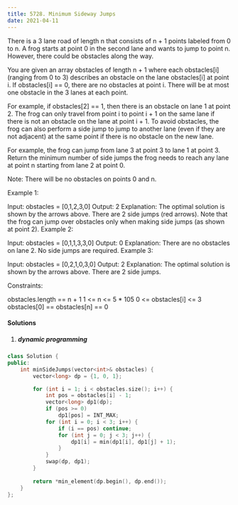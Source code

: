 ```yaml
---
title: 5728. Minimum Sideway Jumps
date: 2021-04-11
---
```


There is a 3 lane road of length n that consists of n + 1 points labeled from 0 to n. A frog starts at point 0 in the second lane and wants to jump to point n. However, there could be obstacles along the way.

You are given an array obstacles of length n + 1 where each obstacles[i] (ranging from 0 to 3) describes an obstacle on the lane obstacles[i] at point i. If obstacles[i] == 0, there are no obstacles at point i. There will be at most one obstacle in the 3 lanes at each point.

For example, if obstacles[2] == 1, then there is an obstacle on lane 1 at point 2.
The frog can only travel from point i to point i + 1 on the same lane if there is not an obstacle on the lane at point i + 1. To avoid obstacles, the frog can also perform a side jump to jump to another lane (even if they are not adjacent) at the same point if there is no obstacle on the new lane.

For example, the frog can jump from lane 3 at point 3 to lane 1 at point 3.
Return the minimum number of side jumps the frog needs to reach any lane at point n starting from lane 2 at point 0.

Note: There will be no obstacles on points 0 and n.

 

Example 1:


Input: obstacles = [0,1,2,3,0]
Output: 2 
Explanation: The optimal solution is shown by the arrows above. There are 2 side jumps (red arrows).
Note that the frog can jump over obstacles only when making side jumps (as shown at point 2).
Example 2:


Input: obstacles = [0,1,1,3,3,0]
Output: 0
Explanation: There are no obstacles on lane 2. No side jumps are required.
Example 3:


Input: obstacles = [0,2,1,0,3,0]
Output: 2
Explanation: The optimal solution is shown by the arrows above. There are 2 side jumps.
 

Constraints:

obstacles.length == n + 1
1 <= n <= 5 * 105
0 <= obstacles[i] <= 3
obstacles[0] == obstacles[n] == 0


#### Solutions

1. ##### dynamic programming

```c++
class Solution {
public:
    int minSideJumps(vector<int>& obstacles) {
        vector<long> dp = {1, 0, 1};

        for (int i = 1; i < obstacles.size(); i++) {
            int pos = obstacles[i] - 1;
            vector<long> dp1(dp);
            if (pos >= 0)
                dp1[pos] = INT_MAX;
            for (int i = 0; i < 3; i++) {
                if (i == pos) continue;
                for (int j = 0; j < 3; j++) {
                    dp1[i] = min(dp1[i], dp1[j] + 1);
                }
            }
            swap(dp, dp1);
        }
        
        return *min_element(dp.begin(), dp.end());
    }
};
```